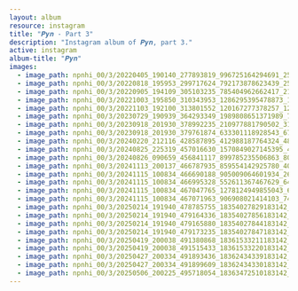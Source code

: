 ```yaml
---
layout: album
resource: instagram
title: "𝑷𝒚𝒏 - Part 3"
description: "Instagram album of 𝑷𝒚𝒏, part 3."
active: instagram
album-title: "𝑷𝒚𝒏"
images:
  - image_path: npnhi_00/3/20220405_190140_277893819_996725164294691_2535748980280524753_n.jpg
  - image_path: npnhi_00/3/20220818_195953_299717624_792173878623439_2588477406578135849_n.jpg
  - image_path: npnhi_00/3/20220905_194109_305103235_785404962662417_2123162379187386284_n.jpg
  - image_path: npnhi_00/3/20221003_195850_310343953_1286295395478873_159702134428177867_n.jpg
  - image_path: npnhi_00/3/20221103_192100_313801552_120167277378257_1205779359606461244_n.jpg
  - image_path: npnhi_00/3/20230729_190939_364293349_1989808651371989_7501839413320880161_n.jpg
  - image_path: npnhi_00/3/20230918_201930_378992235_210977881790502_3113584121723631429_n.jpg
  - image_path: npnhi_00/3/20230918_201930_379761874_633301118928543_6791457987083401127_n.jpg
  - image_path: npnhi_00/3/20240220_212116_428587895_412988187764324_4892244157935318315_n.jpg
  - image_path: npnhi_00/3/20240825_225319_457016630_1570849027145395_4018747527955802451_n.jpg
  - image_path: npnhi_00/3/20240826_090659_456841117_899785235506863_8033407786144685229_n.jpg
  - image_path: npnhi_00/3/20241113_200137_466787935_859554142925780_4046521867840574063_n.jpg
  - image_path: npnhi_00/3/20241115_100834_466690188_905009064601934_2608471426061600433_n.jpg
  - image_path: npnhi_00/3/20241115_100834_466995328_552611367467629_6459561959584924950_n.jpg
  - image_path: npnhi_00/3/20241115_100834_467047765_1278124949855043_6559809281241916474_n.jpg
  - image_path: npnhi_00/3/20241115_100834_467071963_906908021414103_7453482473630753316_n.jpg
  - image_path: npnhi_00/3/20250214_191940_478785755_18354027829183142_4335762993375872032_n.jpg
  - image_path: npnhi_00/3/20250214_191940_479164336_18354027856183142_1301433349092227085_n.jpg
  - image_path: npnhi_00/3/20250214_191940_479165880_18354027844183142_7193305937847727460_n.jpg
  - image_path: npnhi_00/3/20250214_191940_479173235_18354027847183142_6777205341179462539_n.jpg
  - image_path: npnhi_00/3/20250419_200038_491380868_18361533211183142_882921185743311973_n.jpg
  - image_path: npnhi_00/3/20250419_200038_491515433_18361533220183142_6131007244707327382_n.jpg
  - image_path: npnhi_00/3/20250427_200334_491893436_18362434339183142_266080450387524774_n.jpg
  - image_path: npnhi_00/3/20250427_200334_491899609_18362434330183142_3434225782103880598_n.jpg
  - image_path: npnhi_00/3/20250506_200225_495718054_18363472510183142_7625288049006549984_n.jpg
---
```

